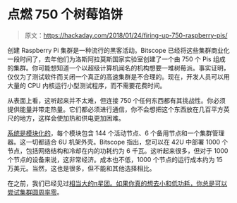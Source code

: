 # 点燃 750 个树莓馅饼

> 原文：<https://hackaday.com/2018/01/24/firing-up-750-raspberry-pis/>

创建 Raspberry Pi 集群是一种流行的黑客活动。Bitscope 已经将这些集群商业化一段时间了，去年他们为洛斯阿拉莫斯国家实验室创建了一个由 750 个 Pis 组成的集群。你可能想知道一个以超级计算机闻名的机构想要一堆树莓派。事实证明，仅仅为了测试软件而关闭一个真正的高速集群是不合理的。现在，开发人员可以用大量的 CPU 内核运行小型测试程序，而不需要花费时间。

从表面上看，这听起来并不太难，但连接 750 个任何东西都有其挑战性。你必须提供能量并带走热量。它们都必须进行通信，你不会想把这个东西放在几百平方英尺的地方，这样会使加热和供电更加困难。

[系统是模块化的](http://cluster.bitscope.com/)，每个模块包含 144 个活动节点、6 个备用节点和一个集群管理器。这一切都适合 6U 机架外壳。Bitscope 指出，您可以在 42U 中部署 1000 个节点，包括网络结构和冷却在内的功耗约为 6 千瓦。这听起来很多，但对于 1000 个节点的设备来说，这非常经济。成本也不低，1000 个节点的运行成本约为 15 万美元。当然，这也是很多，但不能和其他选择相比。

在之前，我们已经见过[相当大的π星团。如果你真的想去小和低功耗，你总是可以尝试](https://hackaday.com/2014/10/07/120-node-rasperry-pi-cluster-for-website-testing/)[集群圆周率零](https://hackaday.com/2017/10/11/terrible-cluster-of-pis/)。
